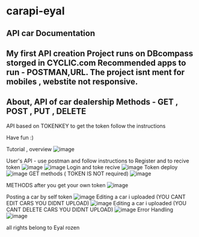 # carapi-eyal
API car Documentation
--------------------------
My first API creation 
Project runs on DBcompass storged in CYCLIC.com
Recommended apps to run - POSTMAN,URL.
The project isnt ment for mobiles , webstite not responsive.
--------------------------
About,
API of car dealership
Methods - GET , POST , PUT , DELETE
-------------------------
API based on TOKENKEY 
to get the token follow the instructions

Have fun :)

Tutorial , overview
![image](https://user-images.githubusercontent.com/30974785/233782841-13e32087-44a9-4864-8f27-67d4dd66b0d1.png)

User's API - use postman and follow instructions to Register and to recive token
![image](https://user-images.githubusercontent.com/30974785/233782926-39317a8b-8594-4d63-b0a2-20e875644bf4.png)
![image](https://user-images.githubusercontent.com/30974785/233783101-5defb564-1fdc-4bbb-ba17-ac93a643aaac.png)
Login and toke recive
![image](https://user-images.githubusercontent.com/30974785/233783248-8fbbafb9-ec54-438b-9ca3-b9155c98c9cf.png)
Token deploy
![image](https://user-images.githubusercontent.com/30974785/233783277-bd4a4c23-c0e7-4aef-b0d2-f49a0e7c95b5.png)
GET methods ( TOKEN IS NOT required)
![image](https://user-images.githubusercontent.com/30974785/233783757-77745698-79db-4490-ab9c-b5e7f9101edb.png)

METHODS after you get your own token
![image](https://user-images.githubusercontent.com/30974785/233783677-4a70a496-6123-477f-b7bc-787b154f608f.png)

Posting a car by self token
![image](https://user-images.githubusercontent.com/30974785/233783371-2351a407-c910-4c26-b7a1-bb9f507f6587.png)
Editing a car i uploaded (YOU CANT EDIT CARS YOU DIDNT UPLOAD)
![image](https://user-images.githubusercontent.com/30974785/233783473-c65d1a5d-5032-4b33-b661-3ea31423575d.png)
Editing a car i uploaded (YOU CANT DELETE CARS YOU DIDNT UPLOAD)
![image](https://user-images.githubusercontent.com/30974785/233783513-516b93c3-b27d-47d9-bdb4-440694129d1b.png)
Error Handling
![image](https://user-images.githubusercontent.com/30974785/233783779-a1a12c3f-d251-4ad7-b29c-1f0bf7a911d5.png)






all rights belong to Eyal rozen
